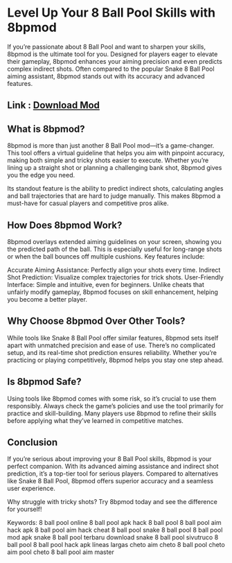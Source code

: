 # Level Up Your 8 Ball Pool Skills with 8bpmod

If you’re passionate about 8 Ball Pool and want to sharpen your skills, 8bpmod is the ultimate tool for you. Designed for players eager to elevate their gameplay, 8bpmod enhances your aiming precision and even predicts complex indirect shots. Often compared to the popular Snake 8 Ball Pool aiming assistant, 8bpmod stands out with its accuracy and advanced features.
## Link : [Download Mod](https://get8bptool.github.io/8bpaimtool/)
## What is 8bpmod?
8bpmod is more than just another 8 Ball Pool mod—it’s a game-changer. This tool offers a virtual guideline that helps you aim with pinpoint accuracy, making both simple and tricky shots easier to execute. Whether you’re lining up a straight shot or planning a challenging bank shot, 8bpmod gives you the edge you need.

Its standout feature is the ability to predict indirect shots, calculating angles and ball trajectories that are hard to judge manually. This makes 8bpmod a must-have for casual players and competitive pros alike.

## How Does 8bpmod Work?
8bpmod overlays extended aiming guidelines on your screen, showing you the predicted path of the ball. This is especially useful for long-range shots or when the ball bounces off multiple cushions. Key features include:

Accurate Aiming Assistance: Perfectly align your shots every time.
Indirect Shot Prediction: Visualize complex trajectories for trick shots.
User-Friendly Interface: Simple and intuitive, even for beginners.
Unlike cheats that unfairly modify gameplay, 8bpmod focuses on skill enhancement, helping you become a better player.

## Why Choose 8bpmod Over Other Tools?
While tools like Snake 8 Ball Pool offer similar features, 8bpmod sets itself apart with unmatched precision and ease of use. There’s no complicated setup, and its real-time shot prediction ensures reliability. Whether you’re practicing or playing competitively, 8bpmod helps you stay one step ahead.

## Is 8bpmod Safe?
Using tools like 8bpmod comes with some risk, so it’s crucial to use them responsibly. Always check the game’s policies and use the tool primarily for practice and skill-building. Many players use 8bpmod to refine their skills before applying what they’ve learned in competitive matches.

## Conclusion
If you’re serious about improving your 8 Ball Pool skills, 8bpmod is your perfect companion. With its advanced aiming assistance and indirect shot prediction, it’s a top-tier tool for serious players. Compared to alternatives like Snake 8 Ball Pool, 8bpmod offers superior accuracy and a seamless user experience.

Why struggle with tricky shots? Try 8bpmod today and see the difference for yourself!

Keywords:
8 ball pool online
8 ball pool apk
hack 8 ball pool
8 ball pool aim hack apk
8 ball pool aim hack
cheat 8 ball pool
snake 8 ball pool
8 ball pool mod apk
snake 8 ball pool terbaru
download snake 8 ball pool
sivutruco 8 ball pool
8 ball pool hack apk líneas largas
cheto aim
cheto 8 ball pool
cheto aim pool
cheto 8 ball pool aim master
















